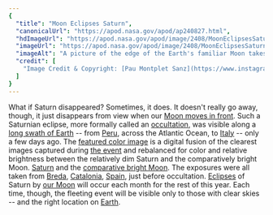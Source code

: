 ```yaml
---
{
  "title": "Moon Eclipses Saturn",
  "canonicalUrl": "https://apod.nasa.gov/apod/ap240827.html",
  "hdImageUrl": "https://apod.nasa.gov/apod/image/2408/MoonEclipsesSaturn_Sanz_2000.jpg",
  "imageUrl": "https://apod.nasa.gov/apod/image/2408/MoonEclipsesSaturn_Sanz_960.jpg",
  "imageAlt": "A picture of the edge of the Earth's familiar Moon takes up the right part of the frame, while a partial image of Saturn is visible just behind it on the left. Please see the explanation for more detailed information.",
  "credit": [
    "Image Credit & Copyright: [Pau Montplet Sanz](https://www.instagram.com/astro_breda/)"
  ]
}
---
```


What if Saturn disappeared? Sometimes, it does. It doesn't really go away, though, it just disappears from view when our [Moon moves in front](https://www.youtube.com/watch?v=8AtMXEviIa0). Such a Saturnian eclipse, more formally called an [occultation](https://en.wikipedia.org/wiki/Occultation), was visible along a [long swath of Earth](https://in-the-sky.org/news.php?id=20240821_16_100) -- from [Peru](https://en.wikipedia.org/wiki/Peru), across the Atlantic Ocean, to [Italy](https://en.wikipedia.org/wiki/Italy) -- only a few days ago. The [featured color image](https://www.flickr.com/photos/astrobreda/53938042146/in/pool-apods/) is a digital fusion of the clearest images captured during [the event](https://www.instagram.com/p/C-8M5VuS_2o/) and rebalanced for color and relative brightness between the relatively dim Saturn and the comparatively bright Moon. [Saturn](https://science.nasa.gov/saturn/) and the [comparative bright Moon](https://www.reddit.com/media?url=https%3A%2F%2Fi.redd.it%2Fxr8mg5nunzj91.jpg). The exposures were all taken from [Breda](https://youtu.be/DCv5p4nB3bw), [Catalonia](https://en.wikipedia.org/wiki/Catalonia), [Spain](https://en.wikipedia.org/wiki/Spain), just before occultation. [Eclipses](https://apod.nasa.gov/apod/ap020222.html) of Saturn by [our Moon](https://science.nasa.gov/moon/) will occur each month for the rest of this year. Each time, though, the fleeting event will be visible only to those with clear skies -- and the right location on [Earth](https://apod.nasa.gov/apod/ap220206.html).
